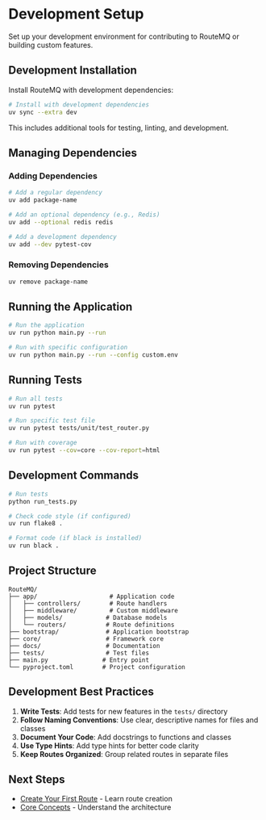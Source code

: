 # Development Setup

Set up your development environment for contributing to RouteMQ or building custom features.

## Development Installation

Install RouteMQ with development dependencies:

```bash
# Install with development dependencies
uv sync --extra dev
```

This includes additional tools for testing, linting, and development.

## Managing Dependencies

### Adding Dependencies

```bash
# Add a regular dependency
uv add package-name

# Add an optional dependency (e.g., Redis)
uv add --optional redis redis

# Add a development dependency
uv add --dev pytest-cov
```

### Removing Dependencies

```bash
uv remove package-name
```

## Running the Application

```bash
# Run the application
uv run python main.py --run

# Run with specific configuration
uv run python main.py --run --config custom.env
```

## Running Tests

```bash
# Run all tests
uv run pytest

# Run specific test file
uv run pytest tests/unit/test_router.py

# Run with coverage
uv run pytest --cov=core --cov-report=html
```

## Development Commands

```bash
# Run tests
python run_tests.py

# Check code style (if configured)
uv run flake8 .

# Format code (if black is installed)
uv run black .
```

## Project Structure

```
RouteMQ/
├── app/                    # Application code
│   ├── controllers/        # Route handlers
│   ├── middleware/         # Custom middleware
│   ├── models/            # Database models
│   └── routers/           # Route definitions
├── bootstrap/             # Application bootstrap
├── core/                  # Framework core
├── docs/                  # Documentation
├── tests/                 # Test files
├── main.py               # Entry point
└── pyproject.toml        # Project configuration
```

## Development Best Practices

1. **Write Tests**: Add tests for new features in the `tests/` directory
2. **Follow Naming Conventions**: Use clear, descriptive names for files and classes
3. **Document Your Code**: Add docstrings to functions and classes
4. **Use Type Hints**: Add type hints for better code clarity
5. **Keep Routes Organized**: Group related routes in separate files

## Next Steps

- [Create Your First Route](first-route.md) - Learn route creation
- [Core Concepts](../core-concepts/README.md) - Understand the architecture
